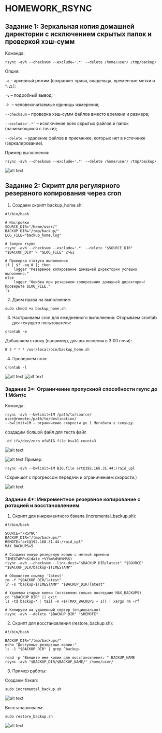 # HOMEWORK_RSYNC


## Задание 1: Зеркальная копия домашней директории с исключением скрытых папок и проверкой хэш-сумм
Команда:

```
rsync -avh --checksum --exclude='.*' --delete /home/user/ /tmp/backup/
```
Опции:

``-a`` – архивный режим (сохраняет права, владельца, временные метки и т. д.);

``-v`` – подробный вывод;

``-h ``– человекочитаемые единицы измерения;

``--checksum`` – проверка хэш-сумм файлов вместо времени и размера;

``--exclude='.*'`` – исключение всех скрытых файлов и папок (начинающихся с точки);

``--delete ``– удаление файлов в приемнике, которых нет в источнике (зеркалирование).

Пример выполнения:

```
rsync -avh --checksum --exclude='.*' --delete /home/user/ /tmp/backup/
```
![alt text](image.png)

## Задание 2: Скрипт для регулярного резервного копирования через cron


1. Создаем скрипт backup_home.sh:

```
#!/bin/bash

# Настройки
SOURCE_DIR="/home/user/"
BACKUP_DIR="/tmp/backup/"
LOG_FILE="backup_home.log"

# Запуск rsync
rsync -avh --checksum --exclude='.*' --delete "$SOURCE_DIR" "$BACKUP_DIR" > "$LOG_FILE" 2>&1

# Проверка статуса выполнения
if [ $? -eq 0 ]; then
    logger "Резервное копирование домашней директории успешно выполнено."
else
    logger "Ошибка при резервном копировании домашней директории! Проверьте $LOG_FILE."
fi
```

2. Даем права на выполнение:

```
sudo chmod +x backup_home.sh
```
3. Настраиваем cron для ежедневного выполнения:
Открываем crontab для текущего пользователя:

```
crontab -e
```
Добавляем строку (например, для выполнения в 3:00 ночи):

```
0 3 * * * /usr/local/bin/backup_home.sh
```
4. Проверяем cron:

```
crontab -l
```

![alt text](image-1.png)
![alt text](image-2.png)

### Задание 3*: Ограничение пропускной способности rsync до 1 Мбит/c
Команда:

```
rsync -avh --bwlimit=1M /path/to/source/ user@remote:/path/to/destination/
--bwlimit=1M – ограничение скорости до 1 Мегабита в секунду.
```

создадим болшой файл для теста файл 
```
 dd if=/dev/zero of=BIG.file bs=1G count=3
```
![alt text](image-3.png)

![alt text](image-4.png)
Пример:

```
rsync -avh --bwlimit=1M BIG.file art@192.168.31.44:/raid_upl
```

(Скриншот с прогрессом передачи и ограничением скорости.)

![alt text](image-5.png)


### Задание 4*: Инкрементное резервное копирование с ротацией и восстановлением
1. Скрипт для инкрементного бэкапа (incremental_backup.sh):
```
#!/bin/bash

SOURCE="/RSYNC"
BACKUP_DIR="/tmp/backups/"
REMOTE="art@192.168.31.44:/raid_upl"
MAX_BACKUPS=5

# Создаем новую резервную копию с меткой времени
TIMESTAMP=$(date +%Y%m%d%H%M%S)
rsync -avh --checksum --link-dest="$BACKUP_DIR/latest" "$SOURCE" "$BACKUP_DIR/backup-$TIMESTAMP"

# Обновляем ссылку 'latest'
rm -f "$BACKUP_DIR/latest"
ln -s "backup-$TIMESTAMP" "$BACKUP_DIR/latest"

# Удаляем старые копии (оставляем только последние MAX_BACKUPS)
cd "$BACKUP_DIR" || exit
ls -td backup-* | tail -n +$((MAX_BACKUPS + 1)) | xargs rm -rf

# Копируем на удаленный сервер (опционально)
rsync -avh --delete "$BACKUP_DIR" "$REMOTE"
```
2. Скрипт для восстановления (restore_backup.sh):

```
#!/bin/bash

BACKUP_DIR="/tmp/backups/"
echo "Доступные резервные копии:"
ls -1 "$BACKUP_DIR" | grep ^backup-

read -p "Введите имя копии для восстановления: " BACKUP_NAME
rsync -avh "$BACKUP_DIR/$BACKUP_NAME/" /home/user/
```

3. Пример работы:

Создаем бэкап:

```
sudo incremental_backup.sh
```

![alt text](image-6.png)

Восстанавливаем:

```
sudo restore_backup.sh
```

![alt text](image-7.png)
